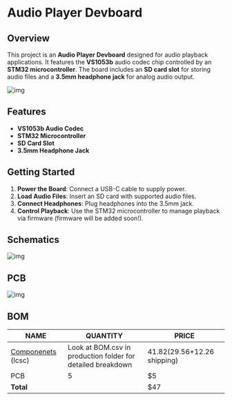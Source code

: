 # Audio Player Devboard

## Overview

This project is an **Audio Player Devboard** designed for audio playback applications. It features the **VS1053b** audio codec chip controlled by an **STM32 microcontroller**. The board includes an **SD card slot** for storing audio files and a **3.5mm headphone jack** for analog audio output.

![img](https://hc-cdn.hel1.your-objectstorage.com/s/v3/9226cbe3f45ce33fdd4d1c2e539326bb5c96e880_image.png)
## Features

- **VS1053b Audio Codec**
- **STM32 Microcontroller**
- **SD Card Slot**
- **3.5mm Headphone Jack**


## Getting Started

1. **Power the Board**: Connect a USB-C cable to supply power.
2. **Load Audio Files**: Insert an SD card with supported audio files.
3. **Connect Headphones**: Plug headphones into the 3.5mm jack.
4. **Control Playback**: Use the STM32 microcontroller to manage playback via firmware (firmware will be added soon!).


## Schematics
![img](https://hc-cdn.hel1.your-objectstorage.com/s/v3/139ca9497bda8e32f69f4efbdf61442b3206ae31_image.png)


## PCB
![img](https://hc-cdn.hel1.your-objectstorage.com/s/v3/e5ceb08c0db1686d8e0947eb693d4bf32bcc2801_image.png)


## BOM

| NAME               | QUANTITY | PRICE                       |
| ------------------ | -------- | --------------------------- |
| [Componenets](./src/production/BOM.csv) (lcsc)  | Look at BOM.csv in production folder for detailed breakdown     | 41.82(29.56+12.26 shipping) |
| PCB                | 5        | $5                          |
| **Total**          |          | $47                         |
